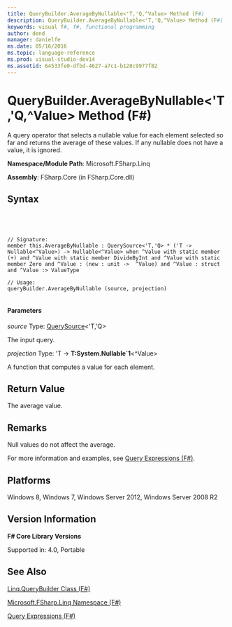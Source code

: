 ```yaml
---
title: QueryBuilder.AverageByNullable<'T,'Q,^Value> Method (F#)
description: QueryBuilder.AverageByNullable<'T,'Q,^Value> Method (F#)
keywords: visual f#, f#, functional programming
author: dend
manager: danielfe
ms.date: 05/16/2016
ms.topic: language-reference
ms.prod: visual-studio-dev14
ms.assetid: 64533fe0-dfbd-4627-a7c1-b128c9977f82 
---
```


# QueryBuilder.AverageByNullable<'T,'Q,^Value> Method (F#)

A query operator that selects a nullable value for each element selected so far and returns the average of these values. If any nullable does not have a value, it is ignored.

**Namespace/Module Path**: Microsoft.FSharp.Linq

**Assembly**: FSharp.Core (in FSharp.Core.dll)


## Syntax



```




// Signature:
member this.AverageByNullable : QuerySource<'T,'Q> * ('T -> Nullable<^Value>) -> Nullable<^Value> when ^Value with static member (+) and ^Value with static member DivideByInt and ^Value with static member Zero and ^Value : (new : unit ->  ^Value) and ^Value : struct and ^Value :> ValueType

// Usage:
queryBuilder.AverageByNullable (source, projection)


```





#### Parameters
*source*
Type: [QuerySource](http://msdn.microsoft.com/en-us/library/873589c1-c5dc-47d9-8abf-fee7258dfb00)&lt;'T,'Q&gt;


The input query.


*projection*
Type: 'T -&gt;
**T:System.Nullable&#96;1**&lt;^Value&gt;


A function that computes a value for each element.




## Return Value
The average value.


## Remarks
Null values do not affect the average.

For more information and examples, see [Query Expressions (F#)](http://msdn.microsoft.com/en-us/library/ff72235c-3ad8-4215-8679-2754484823db).


## Platforms
Windows 8, Windows 7, Windows Server 2012, Windows Server 2008 R2


## Version Information
**F# Core Library Versions**

Supported in: 4.0, Portable




## See Also
[Linq.QueryBuilder Class &#40;F&#35;&#41;](Linq.QueryBuilder-Class-%5BFSharp%5D.md)

[Microsoft.FSharp.Linq Namespace &#40;F&#35;&#41;](Microsoft.FSharp.Linq-Namespace-%5BFSharp%5D.md)

[Query Expressions (F#)](http://msdn.microsoft.com/en-us/library/ff72235c-3ad8-4215-8679-2754484823db)

